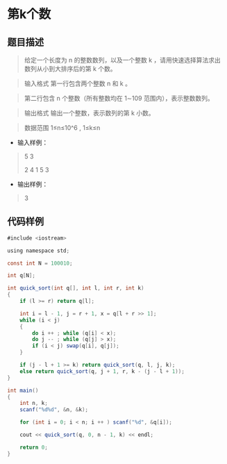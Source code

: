 # 第k个数

## 题目描述

>给定一个长度为 n
的整数数列，以及一个整数 k
，请用快速选择算法求出数列从小到大排序后的第 k
个数。

>输入格式
第一行包含两个整数 n
和 k
。

>第二行包含 n
个整数（所有整数均在 1∼109
范围内），表示整数数列。

>输出格式 输出一个整数，表示数列的第 k 小数。

>数据范围
1≤n≤10^6
,
1≤k≤n
* 输入样例：
>5 3
> 
>2 4 1 5 3
* 输出样例：
>3


## 代码样例
```java
#include <iostream>

using namespace std;

const int N = 100010;

int q[N];

int quick_sort(int q[], int l, int r, int k)
{
    if (l >= r) return q[l];

    int i = l - 1, j = r + 1, x = q[l + r >> 1];
    while (i < j)
    {
        do i ++ ; while (q[i] < x);
        do j -- ; while (q[j] > x);
        if (i < j) swap(q[i], q[j]);
    }

    if (j - l + 1 >= k) return quick_sort(q, l, j, k);
    else return quick_sort(q, j + 1, r, k - (j - l + 1));
}

int main()
{
    int n, k;
    scanf("%d%d", &n, &k);

    for (int i = 0; i < n; i ++ ) scanf("%d", &q[i]);

    cout << quick_sort(q, 0, n - 1, k) << endl;

    return 0;
}

```

